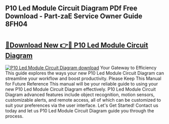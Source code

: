 ## P10 Led Module Circuit Diagram PDf Free Download - Part-zaE Service Owner Guide 8FH04

# <h2><a href="http://dflcft.blite.top/?on=P10+Led+Module+Circuit+Diagram">🔗Download New 👉🔴 P10 Led Module Circuit Diagram</a></h2>

[![P10 Led Module Circuit Diagram download](https://i.imgur.com/lujVjoI.png)](http://dflcft.blite.top/?on=P10+Led+Module+Circuit+Diagram)
Your Gateway to Efficiency This guide explores the ways your new P10 Led Module Circuit Diagram can streamline your workflow and boost productivity. Please Keep This Manual for Future Reference This manual will be your reliable guide to using your new P10 Led Module Circuit Diagram effectively. P10 Led Module Circuit Diagram advanced features include object recognition, motion sensors, customizable alerts, and remote access, all of which can be customized to suit your preferences via the user interface. Let's Get Started! Contact us today and let us P10 Led Module Circuit Diagram guide you through the process.

